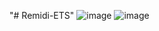 "# Remidi-ETS" 
![image](https://github.com/danishadriansyah/Remidi-ETS/assets/139879863/79902b5f-829f-4736-8ee5-c28af733c350)
![image](https://github.com/danishadriansyah/Remidi-ETS/assets/139879863/66cd357a-6a70-4f77-8340-145ad7fa8c31)
